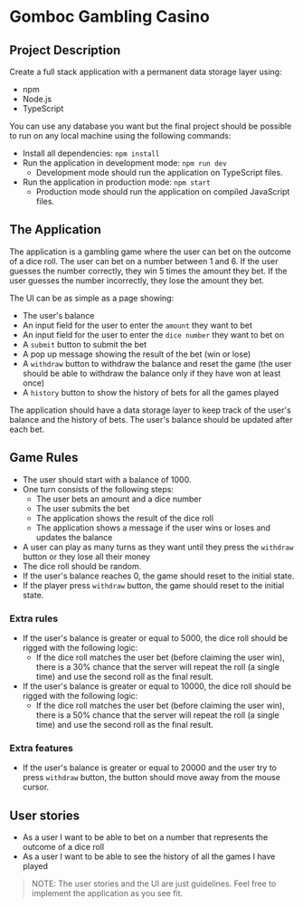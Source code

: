 # Gomboc Gambling Casino

## Project Description
Create a full stack application with a permanent data storage layer using:

- npm
- Node.js
- TypeScript

You can use any database you want but the final project should be possible to run on any local machine using the following commands:

- Install all dependencies: `npm install`
- Run the application in development mode: `npm run dev`
    - Development mode should run the application on TypeScript files.
- Run the application in production mode: `npm start`
    - Production mode should run the application on compiled JavaScript files.

## The Application
The application is a gambling game where the user can bet on the outcome of a dice roll. The user can bet on a number between 1 and 6. If the user guesses the number correctly,
they win 5 times the amount they bet. If the user guesses the number incorrectly, they lose the amount they bet.

The UI can be as simple as a page showing:

- The user's balance
- An input field for the user to enter the `amount` they want to bet
- An input field for the user to enter the `dice number` they want to bet on
- A `submit` button to submit the bet
- A pop up message showing the result of the bet (win or lose)
- A `withdraw` button to withdraw the balance and reset the game (the user should be able to withdraw the balance only if they have won at least once)
- A `history` button to show the history of bets for all the games played

The application should have a data storage layer to keep track of the user's balance and the history of bets. The user's balance should be updated after each bet.

## Game Rules
- The user should start with a balance of 1000.
- One turn consists of the following steps:
    - The user bets an amount and a dice number
    - The user submits the bet
    - The application shows the result of the dice roll
    - The application shows a message if the user wins or loses and updates the balance
- A user can play as many turns as they want until they press the `withdraw` button or they lose all their money
- The dice roll should be random.
- If the user's balance reaches 0, the game should reset to the initial state.
- If the player press `withdraw` button, the game should reset to the initial state.

### Extra rules
- If the user's balance is greater or equal to 5000, the dice roll should be rigged with the following logic:
    - If the dice roll matches the user bet (before claiming the user win), there is a 30% chance that the server will repeat the roll (a single time) and use the second roll as the final result.
- If the user's balance is greater or equal to 10000, the dice roll should be rigged with the following logic:
    - If the dice roll matches the user bet (before claiming the user win), there is a 50% chance that the server will repeat the roll (a single time) and use the second roll as the final result.

### Extra features
- If the user's balance is greater or equal to 20000 and the user try to press `withdraw` button, the button should move away from the mouse cursor.

## User stories
- As a user I want to be able to bet on a number that represents the outcome of a dice roll
- As a user I want to be able to see the history of all the games I have played

> NOTE: The user stories and the UI are just guidelines. Feel free to implement the application as you see fit.

